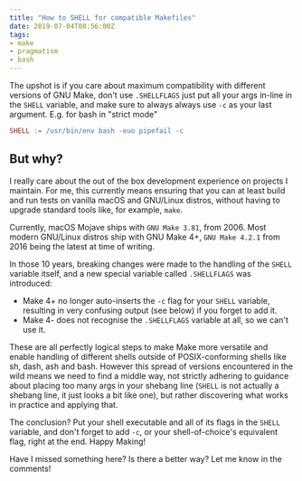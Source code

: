 ```yaml
---
title: "How to SHELL for compatible Makefiles"
date: 2019-07-04T08:56:00Z
tags:
- make
- pragmatism
- bash
---
```


The upshot is if you care about maximum compatibility with different versions of GNU Make,
don't use `.SHELLFLAGS` just put all your args in-line in the `SHELL` variable,
and make sure to always always use `-c` as your last argument.
E.g. for bash in "strict mode"

```Makefile
SHELL := /usr/bin/env bash -euo pipefail -c
```

## But why?

I really care about the out of the box development experience on projects I maintain.
For me, this currently means ensuring that you can at least
build and run tests on vanilla macOS and GNU/Linux distros,
without having to upgrade standard tools like, for example, `make`.

Currently, macOS Mojave ships with `GNU Make 3.81`, from 2006.
Most modern GNU/Linux distros ship with GNU Make 4+,
`GNU Make 4.2.1` from 2016 being the latest at time of writing.

In those 10 years, breaking changes were made to the handling of the `SHELL` variable itself,
and a new special variable called `.SHELLFLAGS` was introduced:

* Make 4+ no longer auto-inserts the `-c` flag for your `SHELL` variable, resulting in very confusing output (see below) if you forget to add it.
* Make 4- does not recognise the `.SHELLFLAGS` variable at all, so we can't use it.

These are all perfectly logical steps
to make Make more versatile and enable handling of different shells
outside of POSIX-conforming shells like
sh, dash, ash and bash.
However this spread of versions encountered in the wild
means we need to find a middle way,
not strictly adhering to guidance about placing too many args in your shebang line
(`SHELL` is not actually a shebang line, it just looks a bit like one),
but rather discovering what works in practice and applying that.

The conclusion?
Put your shell executable and all of its flags in the `SHELL` variable,
and don't forget to add `-c`, or your shell-of-choice's equivalent flag, right at the end.
Happy Making!

Have I missed something here? Is there a better way? Let me know in the comments!
